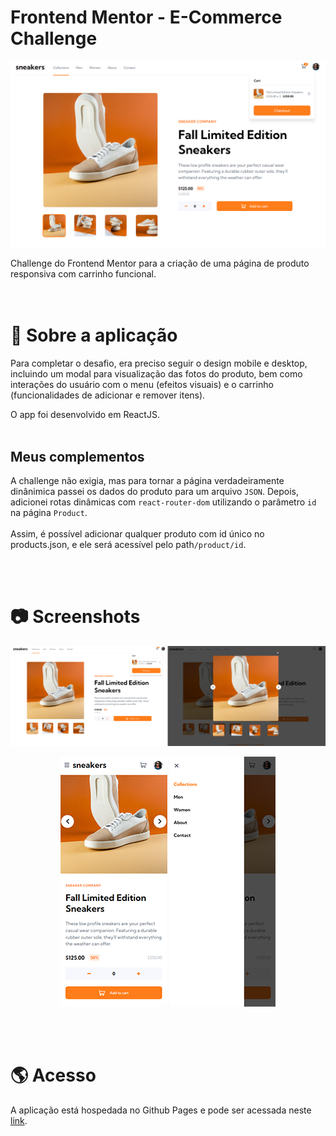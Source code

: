 # Frontend Mentor - E-Commerce Challenge

![Desktop Preview](./readme-img/desktop-preview.png)

Challenge do Frontend Mentor para a criação de uma página de produto responsiva com carrinho funcional.
<br>
<br>
<br>

# 📄 Sobre a aplicação

Para completar o desafio, era preciso seguir o design mobile e desktop, incluindo um modal para visualização das fotos do produto, bem como interações do usuário com o menu (efeitos visuais) e o carrinho (funcionalidades de adicionar e remover itens).

O app foi desenvolvido em ReactJS.
<br>
<br>

## Meus complementos

A challenge não exigia, mas para tornar a página verdadeiramente dinânimica passei os dados do produto para um arquivo `JSON`. Depois, adicionei rotas dinâmicas com `react-router-dom` utilizando o parâmetro `id` na página `Product`.
<br>
<br>
Assim, é possível adicionar qualquer produto com id único no products.json, e ele será acessível pelo path`/product/id`.

<br>
<br>

# 📷 Screenshots

![Desktop Modal Preview](./readme-img/desktop-modal-preview.png)

<p align="center">
<img src="./readme-img/mobile-preview.png" /> 
<img src="./readme-img/mobile-preview-burger.png" />
</p>

<br>
<br>

# 🌎 Acesso

A aplicação está hospedada no Github Pages e pode ser acessada neste [link](https://g-pg-frontendmentor-ecommerce.netlify.app/product/1).

